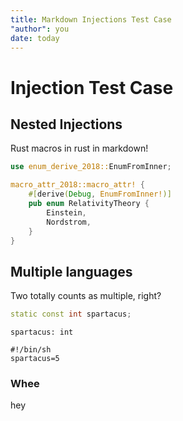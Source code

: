 ```yaml
---
title: Markdown Injections Test Case
"author": you
date: today
---
```


Injection Test Case
===================

## Nested Injections

Rust macros in rust in markdown!

```Rust
use enum_derive_2018::EnumFromInner;

macro_attr_2018::macro_attr! {
    #[derive(Debug, EnumFromInner!)]
    pub enum RelativityTheory {
        Einstein,
        Nordstrom,
    }
}
```

## Multiple languages

Two totally counts as multiple, right?

```C++
static const int spartacus;
```

```pY
spartacus: int
```

```
#!/bin/sh
spartacus=5
```

### Whee

hey

